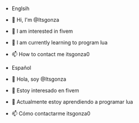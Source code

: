 - Englsih
- 👋 Hi, I'm @Itsgonza
- 👀 I am interested in fivem
- 🌱 I am currently learning to program lua
- 📫 How to contact me itsgonza0

- Español
- 👋 Hola, soy @Itsgonza
- 👀 Estoy interesado en fivem
- 🌱 Actualmente estoy aprendiendo a programar lua
- 📫 Cómo contactarme itsgonza0
